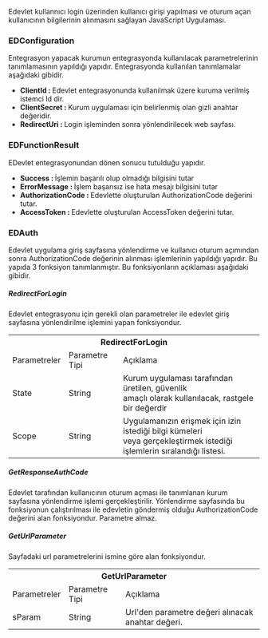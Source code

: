 
Edevlet kullannıcı login üzerinden kullanıcı girişi yapılması ve oturum açan kullanıcının bilgilerinin alınmasını sağlayan JavaScript Uygulaması.

<b><h3>EDConfiguration</h3></b>

Entegrasyon yapacak kurumun entegrasyonda kullanılacak parametrelerinin tanımlamasının yapıldığı yapıdır. Entegrasyonda kullanılan tanımlamalar aşağıdaki gibidir. 

<ul>
  <li><b>ClientId : </b> Edevlet entegrasyonunda kullanılmak üzere kuruma verilmiş istemci Id dir.</li>
  <li><b>ClientSecret : </b> Kurum uygulaması için belirlenmiş olan gizli anahtar değeridir.</li>
  <li><b>RedirectUri : </b> Login işleminden sonra yönlendirilecek web sayfası.</li>
</ul>

<b><h3>EDFunctionResult</h3></b>

EDevlet entegrasyonundan dönen sonucu tutulduğu yapıdır.

<ul>
  <li><b>Success : </b> İşlemin başarılı olup olmadığı bilgisini tutar</li>
  <li><b>ErrorMessage : </b> İşlem başarısız ise hata mesajı bilgisini tutar</li>
  <li><b>AuthorizationCode : </b> Edevlette oluşturulan AuthorizationCode değerini tutar.</li>
  <li><b>AccessToken : </b> Edevlette oluşturulan AccessToken değerini tutar.</li>
</ul>

<b><h3>EDAuth</h3></b>

Edevlet uygulama giriş sayfasına yönlendirme ve kullanıcı oturum açımından sonra AuthorizationCode değerinin alınması işlemlerinin yapıldığı yapıdır. Bu yapıda 3 fonksiyon tanımlanmıştır. Bu fonksiyonların açıklaması aşağıdaki gibidir.


<b><h5>RedirectForLogin</h5></b>

Edevlet entegrasyonu için gerekli olan parametreler ile edevlet giriş sayfasına yönlendirilme işlemini yapan fonksiyondur.

<table class="tg">
  <tr>
    <th class="tg-7btt" colspan="3">RedirectForLogin</th>
  </tr>
  <tr>
    <td class="tg-fymr">Parametreler</td>
    <td class="tg-fymr">Parametre Tipi</td>
    <td class="tg-7btt">Açıklama</td>
  </tr>
  <tr>
    <td class="tg-0pky">State</td>
    <td class="tg-0pky">String</td>
    <td class="tg-0pky">Kurum uygulaması tarafından üretilen, güvenlik<br>amaçlı olarak kullanılacak, rastgele bir değerdir</td>
  </tr>
  <tr>
    <td class="tg-0lax">Scope</td>
    <td class="tg-0lax">String</td>
    <td class="tg-0lax">Uygulamanızın erişmek için izin istediği bilgi kümeleri <br>veya gerçekleştirmek istediği işlemlerin sıralandığı listesi.</td>
  </tr>
</table>


<b><h5>GetResponseAuthCode</h5></b>

Edevlet tarafından kullanıcının oturum açması ile tanımlanan kurum sayfasına yönlendirme işlemi gerçekleştirilir. Yönlendirme sayfasında bu fonksiyonun çalıştırılması ile edevletin göndermiş olduğu AuthorizationCode değerini alan fonksiyondur. Parametre almaz.

<b><h5>GetUrlParameter</h5></b>

Sayfadaki url parametrelerini ismine göre alan fonksiyondur.

<table class="tg">
  <tr>
    <th class="tg-hgcj" colspan="3">GetUrlParameter</th>
  </tr>
  <tr>
    <td class="tg-5ua9">Parametreler</td>
    <td class="tg-5ua9">Parametre Tipi</td>
    <td class="tg-5ua9">Açıklama</td>
  </tr>
  <tr>
    <td class="tg-s268">sParam</td>
    <td class="tg-s268">String</td>
    <td class="tg-s268">Url'den parametre değeri alınacak anahtar değeri.</td>
  </tr>
</table>


